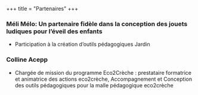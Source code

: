 +++
title = "Partenaires"
+++

### Méli Mélo: Un partenaire fidèle dans la conception des jouets ludiques pour l’éveil des enfants

* Participation à la création d’outils pédagogiques Jardin

### Colline Acepp 

* Chargée de mission du programme Eco2Crèche : prestataire formatrice et animatrice des actions eco2crèche, Accompagnement et Conception des outils pédagogiques pour la malle pédagogique eco2crèche